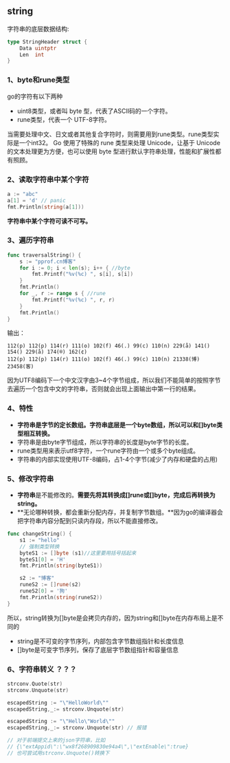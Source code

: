 ## string

字符串的底层数据结构:
```go
type StringHeader struct {
    Data uintptr
    Len  int
}
```
### 1、byte和rune类型
go的字符有以下两种
* uint8类型，或者叫 byte 型，代表了ASCII码的一个字符。
* rune类型，代表一个 UTF-8字符。
  

当需要处理中文、日文或者其他复合字符时，则需要用到rune类型。rune类型实际是一个int32。 Go 使用了特殊的 rune 类型来处理 Unicode，让基于 Unicode的文本处理更为方便，也可以使用 byte 型进行默认字符串处理，性能和扩展性都有照顾。

### 2、读取字符串中某个字符
``` go
a := "abc"
a[1] = 'd' // panic
fmt.Println(string(a[1]))
```
**字符串中某个字符可读不可写。**

### 3、遍历字符串
```go
func traversalString() {
	s := "pprof.cn博客"
	for i := 0; i < len(s); i++ { //byte
		fmt.Printf("%v(%c) ", s[i], s[i])
	}
	fmt.Println()
	for _, r := range s { //rune
		fmt.Printf("%v(%c) ", r, r)
	}
	fmt.Println()
}
```
输出：
```
112(p) 112(p) 114(r) 111(o) 102(f) 46(.) 99(c) 110(n) 229(å) 141() 154() 229(å) 174(®) 162(¢)
112(p) 112(p) 114(r) 111(o) 102(f) 46(.) 99(c) 110(n) 21338(博) 23458(客)
```

因为UTF8编码下一个中文汉字由3~4个字节组成，所以我们不能简单的按照字节去遍历一个包含中文的字符串，否则就会出现上面输出中第一行的结果。

### 4、特性
* **字符串是字节的定长数组。字符串底层是一个byte数组，所以可以和[]byte类型相互转换。**
* 字符串是由byte字节组成，所以字符串的长度是byte字节的长度。 
* rune类型用来表示utf8字符，一个rune字符由一个或多个byte组成。
* 字符串的内部实现使用UTF-8编码，占1-4个字节(减少了内存和硬盘的占用)

### 5、修改字符串

* **字符串**是不能修改的。**需要先将其转换成[]rune或[]byte，完成后再转换为string。**
* **无论哪种转换，都会重新分配内存，并复制字节数组。**因为go的编译器会把字符串内容分配到只读内存段，所以不能直接修改。

```go
func changeString() {
	s1 := "hello"
	// 强制类型转换
	byteS1 := []byte (s1)//这里要用括号括起来
	byteS1[0] = 'H'
	fmt.Println(string(byteS1))

	s2 := "博客"
	runeS2 := []rune(s2)
	runeS2[0] = '狗'
	fmt.Println(string(runeS2))
}
```

所以，string转换为[]byte是会拷贝内存的，因为string和[]byte在内存布局上是不同的

- string是不可变的字节序列，内部包含字节数组指针和长度信息
- []byte是可变字节序列，保存了底层字节数组指针和容量信息

### 6、字符串转义 ？？？

```go
strconv.Quote(str)
strconv.Unquote(str)

escapedString := "\"HelloWorld\""
escapedString,_:= strconv.Unquote(str)

escapedString := "\"Hello\"World\""
escapedString,_:= strconv.Unquote(str) // 报错

// 对于前端提交上来的json字符串，比如
// {\"extAppid\":\"wx8f268909830e94a4\",\"extEnable\":true}
// 也可尝试用strconv.Unquote()转换下

```